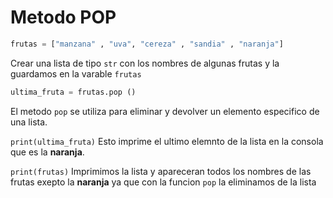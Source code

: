 # Metodo POP

```python
frutas = ["manzana" , "uva", "cereza" , "sandia" , "naranja"]
```
Crear una lista de tipo `str` con los nombres de algunas frutas y la guardamos en la varable `frutas`

```python
ultima_fruta = frutas.pop ()
```
El metodo `pop` se utiliza para eliminar y devolver un elemento especifico de una lista. 

`print(ultima_fruta)` Esto imprime el ultimo elemnto de la lista en la consola que es la __naranja__.

`print(frutas)` Imprimimos la lista y apareceran todos los nombres de las frutas exepto la __naranja__ ya que con la funcion `pop` la eliminamos de la lista
